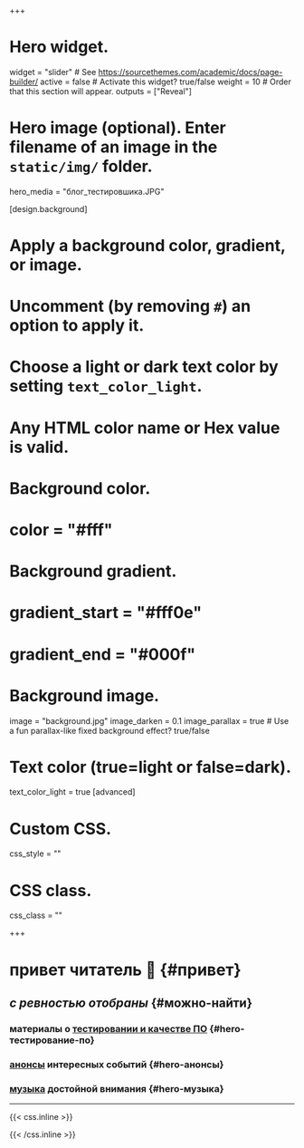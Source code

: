 +++
# Hero widget.
widget = "slider"  # See https://sourcethemes.com/academic/docs/page-builder/
active = false  # Activate this widget? true/false
weight = 10  # Order that this section will appear.
outputs = ["Reveal"]

# Hero image (optional). Enter filename of an image in the `static/img/` folder.
hero_media = "блог_тестировшика.JPG"

[design.background]
  # Apply a background color, gradient, or image.
  #   Uncomment (by removing `#`) an option to apply it.
  #   Choose a light or dark text color by setting `text_color_light`.
  #   Any HTML color name or Hex value is valid.
  
  # Background color.
  # color = "#fff"
  
  # Background gradient.
  # gradient_start = "#fff0e"
  # gradient_end = "#000f"
  
  # Background image.
  image = "background.jpg"
  image_darken = 0.1
  image_parallax = true  # Use a fun parallax-like fixed background effect? true/false

  # Text color (true=light or false=dark).
  text_color_light = true
[advanced]
 # Custom CSS. 
 css_style = ""
 
 # CSS class.
 css_class = ""


+++
# привет читатель 🙏 {#привет}

## _с ревностью отобраны_ {#можно-найти}

### материалы о [тестировании и качестве ПО](/блог/) {#hero-тестирование-по}

### [анонсы](/анонс/) интересных событий {#hero-анонсы}

### [музыка](/музыка/) достойной внимания {#hero-музыка}


***

{{< css.inline >}}
<style>
  h3[id^=hero] > a {
     text-decoration: none  !important;
     color: #fc6f5c !important;
  }
  </style>
{{< /css.inline >}}
